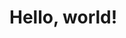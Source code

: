 <!DOCTYPE html>
<html>
  <head>
    <title>Page title</title>
  </head>
  <body>
    <h1 class="hello-world">Hello, world!</h1>
  </body>
</html>